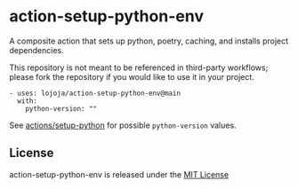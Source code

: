 # action-setup-python-env

A composite action that sets up python, poetry, caching, and installs project dependencies.

This repository is not meant to be referenced in third-party workflows; please fork the repository if you would like to use it in your project.

```
- uses: lojoja/action-setup-python-env@main
  with:
    python-version: ""
```

See [actions/setup-python](https://github.com/actions/setup-python/blob/main/README.md) for possible `python-version` values.

## License

action-setup-python-env is released under the [MIT License](./LICENSE)
